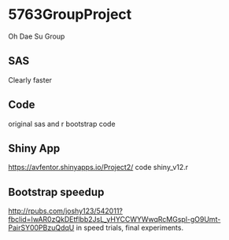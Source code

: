 # 5763GroupProject
Oh Dae Su Group
## SAS 
Clearly faster

## Code
original sas and r bootstrap code

## Shiny App 

https://avfentor.shinyapps.io/Project2/
code shiny_v12.r

## Bootstrap speedup

http://rpubs.com/joshy123/542011?fbclid=IwAR0zQkDEtflbb2JsL_yHYCCWYWwqRcMGspl-gO9Umt-PairSY00PBzuQdqU
in speed trials, final experiments. 
